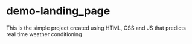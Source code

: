 # demo-landing_page
This is the simple project created using HTML, CSS and JS that predicts real time weather conditioning
